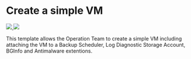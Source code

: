 # Create a simple VM


<a href="https://portal.azure.com/#create/Microsoft.Template/uri/
https%3A%2F%2Fraw.githubusercontent.com%2Fadminph-de%2FAzure%2Fmaster%2FDeploySimpleVM%2F001-FLS_SimpleVM_1.0-ARM-template.json" target="_blank">
    <img src="http://azuredeploy.net/deploybutton.png"/>
</a>
<a href="http://armviz.io/#/?load=https%3A%2F%2Fraw.githubusercontent.com%2Fadminph-de%2FAzure%2Fmaster%2FDeploySimpleVM%2F001-FLS_SimpleVM_1.0-ARM-template.json" target="_blank">
    <img src="http://armviz.io/visualizebutton.png"/>
</a>

This template allows the Operation Team to create a simple VM including attaching the VM to a Backup Scheduler, Log Diagnostic Storage Account, BGInfo and Antimalware extentions.